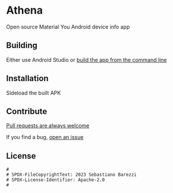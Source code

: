 # Athena

Open source Material You Android device info app

## Building

Either use Android Studio or [build the app from the command line](https://developer.android.com/studio/build/building-cmdline)

## Installation

Sideload the built APK

## Contribute

[Pull requests are always welcome](https://github.com/SebaUbuntu/Athena/pulls)

If you find a bug, [open an issue](https://github.com/SebaUbuntu/Athena/issues)

## License

```
#
# SPDX-FileCopyrightText: 2023 Sebastiano Barezzi
# SPDX-License-Identifier: Apache-2.0
#
```

